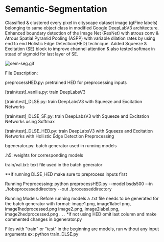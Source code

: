 # Semantic-Segmentation
Classified &amp; clustered every pixel in cityscape dataset image (gtFine labels) belonging to same object class in modified Google DeepLabV3 architecture. Enhanced boundary detection of the Image Net (ResNet) with atrous conv &amp; Atrous Spatial Pyramid Pooling (ASPP) with variable dilation rates by using end to end Holistic Edge Detection(HED) technique. Added Squeeze &amp; Excitation (SE) block to improve channel attention &amp; also tested softmax in stead of sigmoid for last layer of SE.

![sem-seg.gif](https://github.com/SatishKumarAnbalagan/Semantic-Segmentation/blob/master/results/sem_seg.gif)

File Description:

preprocessHED.py: pretrained HED for preprocessing inputs

[train/test]_vanilla.py: train DeepLabsV3 

[train/test]_DLSE.py: train DeepLabsV3 with Squeeze and Excitation Networks

[train/test]_DLSE_SF.py: train DeepLabsV3 with Squeeze and Excitation Networks using Softmax

[train/test]_DLSE_HED.py: train DeepLabsV3 with Squeeze and Excitation Networks with Hollistic Edge Detection Preprocessing

bgenerator.py: batch generator used in running models

.h5: weights for corresponding models

train/val.txt: text file used in the batch generator 

**If running DLSE_HED make sure to preprocess inputs first

Running Preprocessing:
python preprocessHED.py --model bsds500 --in ./tobeprocesseddirectory --out ./processeddirectory


Running Models:
Before running models a .txt file needs to be generated for the batch generator with format:
image1.png, image1label.png, image1hedprocessed.png
image2.png, image2label.png, image2hedprocessed.png
.
.
.
*if not using HED omit last column and make commented changes in bgenerator.py

Files with "train" or "test" in the beginning are models, run without any input arguments 
ex: python train_DLSE.py


